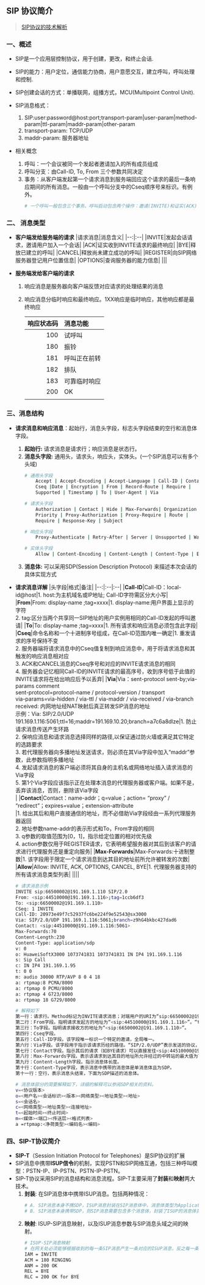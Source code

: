## SIP 协议简介
> [SIP协议的技术解析](!https://forum.huawei.com/enterprise/zh/thread-400579-1-1.html)

### **一、概述**
- SIP是一个应用层控制协议，用于创建，更改，和终止会话.
- SIP的能力：用户定位，通信能力协商，用户意愿交互，建立呼叫，呼叫处理和控制.
- SIP创建会话的方式：单播联网，组播方式，MCU(Multipoint Control Unit).
- SIP消息格式：
    1. SIP:user:password@host:port;transport-param|user-param|method-param|ttl-param|maddr-param|other-param 
    2. transport-param: TCP/UDP
    3. maddr-param: 服务器地址

- 相关概念
    1. 呼叫：一个会议被同一个发起者邀请加入的所有成员组成
    2. 呼叫分支：由Call-ID, To, From 三个参数共同决定
    3. 事务：从客户端发起第一个请求消息到服务端回应这个请求的最后一条响应期间的所有消息。一般由一个呼叫分支中的Cseq顺序号来标识。有例外。
        ```sh
        # 一个呼叫一般包含三个事务。呼叫启动包含两个操作：邀请(INVITE)和证实(ACK)；呼叫终结包含一个操作：再见(BYE)
        ```

### **二、 消息类型**
- **客户端发给服务端的请求**
    |请求消息|消息含义|
    |--:|:--|
    |INVITE|发起会话请求，邀请用户加入一个会话|
    |ACK|证实收到INVITE请求的最终响应|
    |BYE|释放已建立的呼叫|
    |CANCEL|释放尚未建立成功的呼叫|
    |REGISTER|向SIP网络服务器登记用户位置信息|
    |OPTIONS|查询服务器的能力信息|
    |||

- **服务端发给客户端的请求**
    1. 响应消息是服务器向客户端反馈对应请求的处理结果的消息
    2. 响应消息分临时响应和最终响应。1XX响应是临时响应，其他响应都是最终响应

        |响应状态码|消息功能|
        |--:|:--|
        |100|试呼叫|
        |180|振铃|
        |181|呼叫正在前转|
        |182|排队|
        |183|可靠临时响应|
        |200|OK|
        |||

### **三、消息结构**
- **请求消息和响应消息**：起始行，消息头字段，标志头字段结束的空行和消息体字段。
    1. **起始行:** 请求消息是请求行；响应消息是状态行。
    2. **消息头字段:** 通用头，请求头，响应头，实体头。(一个SIP消息可以有多个头域)
        ```sh
        # 通用头字段
            Accept | Accept-Encoding | Accept-Language | Call-ID | Contact |
            Cseq |Date | Encryption | From | Record-Route | Require |
            Supported | Timestamp | To | User-Agent | Via
        
        # 请求头字段
            Authorization | Contact | Hide | Max-Forwards| Organization |
            Priority | Proxy-Authorization | Proxy-Require | Route |
            Require | Response-Key | Subject

        # 响应头字段
            Proxy-Authenticate | Retry-After | Server | Unsupported | Warning | WWW-Authenticate

        # 实体头字段
            Allow | Content-Encoding | Content-Length | Content-Type | Expires
        ```
    3. **消息体:** 可以采用SDP(Session Description Protocol) 来描述本次会话的具体实现方式

- **请求消息详解**
    |头字段|格式|备注|
    |--:|:--|:--|
    |**Call-ID**|Call-ID：local-id@host|1. host:为主机域名或IP地址; Call-ID字符需区分大小写|
    |**From**|From: display-name <SIP-URL>;tag=xxxx|1. display-name:用户界面上显示的字符</br>2. tag:区分当两个共享同一SIP地址的用户实例用相同的Call-ID发起的呼叫邀请|
    |**To**|To: display-name ;tag=xxxx|1. 所有请求和响应消息必须包含此字段|
    |**Cseq**|命令名称和一个十进制序号组成，在Call-ID范围内唯一确定|1. 重发请求的序号保持不变</br> 2. 服务器端将请求消息中的Cseq值复制到响应消息中，用于将请求消息和其触发的响应消息相对应</br> 3. ACK和CANCEL消息的Cseq序号和对应的INVITE请求消息的相同</br>4. 服务器会记忆相同Call-ID的INVITE请求的最高序号，收到序号低于此值的INVITE请求将在给出响应后予以丢弃|
    |**Via**|Via：sent-protocol sent-by;via-params comment</br>sent-protocol=protocol-name / protocol-version / transport </br> via-params=via-hidden / via-ttl / via-maddr / via-received / via-branch</br>received: 内网地址经NAT映射后真正转发SIP消息的地址</br>示例：Via: SIP/2.0/UDP 191.169.1.116:5061;ttl=16;maddr=191.169.10.20;branch=a7c6a8dlze|1. 防止请求消息传送产生环路</br> 2. 保响应消息和请求消息选择同样的路径,以保证通过防火墙或满足其它特定的选路要求</br> 3. 若代理服务器向多播地址发送请求，则必须在其Via字段中加入“maddr”参数，此参数指明多播地址</br>4. 发起请求消息的客户端必须将其自身的主机名或网络地址插入请求消息的Via字段 </br>5. 第1个Via字段应该指示正在处理本消息的代理服务器或客户端。如果不是，丢弃该消息，否则，删除该Via字段</br>|
    |**Contact**|Contact：name-addr；q=value；action= “proxy” / “redirect”；expires=value；extension-attribute</br>|1. 给出其后和用户直接通信的地址，而不必借助Via字段经由一系列代理服务器返回</br>2. 地址参数name-addr的表示形式和To，From字段的相同</br>3. q参数的取值范围为[0，1]，指示给定位置的相对优先级</br>4. action参数仅用于REGISTER请求，它表明希望服务器对其后到该客户的请求进行代理服务还是重定向服务|
    |**Max-Forwards**|Max-Forwards:十进制整数|1. 该字段用于限定一个请求消息到达其目的地址前所允许被转发的次数|
    |**Allow**|Allow: INVITE, ACK, OPTIONS, CANCEL, BYE|1. 代理服务器支持的所有请求消息类型列表|
    ||||
    ```sh
    # 请求消息示例
    INVITE sip:66500002@191.169.1.110 SIP/2.0
    From: <sip:44510000@191.169.1.116>;tag=1ccb6df3
    To: <sip:66500002@191.169.1.110>
    CSeq: 1 INVITE
    Call-ID: 20973e49f7c52937fc6be224f9e52543@sx3000
    Via: SIP/2.0/UDP 191.169.1.116:5061;branch=z9hG4bkbc427dad6
    Contact: <sip:44510000@191.169.1.116:5061>
    Max-Forwards:70
    Content-Length:230
    Content-Type: application/sdp
    v: 0
    o: HuaweiSoftX3000 1073741831 1073741831 IN IP4 191.169.1.116
    s: Sip Call
    c: IN IP4 191.169.1.95
    t: 0 0
    m: audio 30000 RTP/AVP 8 0 4 18
    a: rtpmap:8 PCMA/8000
    a: rtpmap 0 PCMU/8000
    a: rtpmap 4 G723/8000
    a: rtpmap 18 G729/8000

    # 解释如下
    第一行：请求行。Method标记为INVITE请求消息；对端用户的URI为“sip:66500002@191.169.1.110”；SIP版本号为2.0。
    第二行：From字段。指明请求发起方的地址为“<sip:44510000@191.169.1.116>”。“tag”为“1ccb6df3”，用于共享同一SIP地址的不同用户用相同的Call-ID发起呼叫邀请时，对用户进行区分。
    第三行：To字段。指明请求接收方的地址为“<sip:66500002@191.169.1.110>”。
    第四行：Cseq字段。
    第五行：Call-ID字段。该字段唯一标识一个特定的邀请，全局唯一。
    第六行：Via字段。该字段用于指示该请求历经的路径。“SIP/2.0/UDP”表示发送的协议，协议名为“SIP”，协议版本为“2.0”，传输层为“UDP”；“191.169.1.116:5061”表示发送方CSOFTX3000 IP地址为191.169.1.116，端口号为5061；“branch=z9hG4bkbc427dad6”为分支参数，CSOFTX3000并行分发请求时标记各个分支。
    第七行：Contact字段。指示其后的请求（如BYE请求）可以直接发往<sip:44510000@191.169.1.116:5061>，而不必借助Via字段。
    第八行：Max-Forwards字段。表示该请求到达其目的地址所允许经过的中转站的最大值为70。
    第九行：Content-Length字段。指示消息体长度。
    第十行：Content-Type字段，表示消息中携带的消息体是单消息体且为SDP。
    第十一行：空行，表示消息头结束，下面为SDP描述的消息体。

    # 消息体部分的简要解释如下，详细的解释可以参阅SDP相关的资料。
    v=<协议版本>
    o=<用户名><会话标识><版本><网络类型><地址类型><地址>
    s=<会话名>
    c=<网络类型><地址类型><连接地址>
    t=<起始时间><终止时间>
    m=<媒体><端口><传送层><格式列表>
    a =rtpmap:<净荷类型><编码名><编码>
    ```

### **四、SIP-T协议简介**
- **SIP-T**（Session Initiation Protocol for Telephones）是SIP协议的扩展
- SIP消息中携带**ISUP信令**的机制，实现PSTN和SIP网络互通，包括三种呼叫模型：PSTN-IP、IP-PSTN、PSTN-IP-PSTN。
- SIP-T协议采用SIP的消息结构和消息流程。SIP-T主要采用了**封装**和**映射**两大技术。
    1. **封装**: 在SIP消息体中携带ISUP消息。包括两种情况：
        ```sh
        # A. SIP消息本身不携SDP，ISUP消息封装在SIP消息体中，消息体类型为Application/SDP
        # B. SIP消息本身携带SDP，则SIP消息需要包含多个消息体，封装了ISUP的消息体类型为Application/ISUP
        ```
    2. **映射**: ISUP-SIP消息映射，以及ISUP消息参数与SIP消息头域之间的映射。
        ```sh
        # ISUP-SIP消息映射
        # 在网关处必须能够根据收到的每一条SIP消息产生一条对应的ISUP消息，反之每一条ISUP消息也都能对应生成一条SIP消息
        IAM = INVITE
        ACM = 180 RINGING
        ANM = 200 OK
        REL = BYE
        RLC = 200 OK for BYE
        ```

































